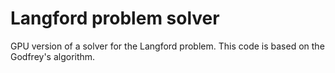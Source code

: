 # Langford problem solver 

GPU version of a solver for the Langford problem. 
This code is based on the Godfrey's algorithm. 
